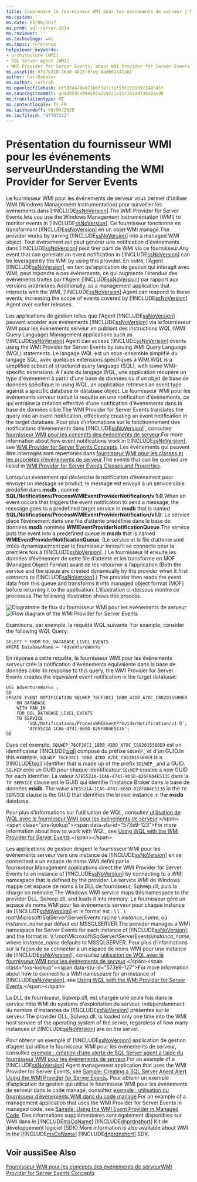 ```yaml
---
title: Comprendre le fournisseur WMI pour les événements de serveur | Microsoft Docs
ms.custom: ''
ms.date: 03/06/2017
ms.prod: sql-server-2014
ms.reviewer: ''
ms.technology: wmi
ms.topic: reference
helpviewer_keywords:
- architecture [WMI]
- SQL Server Agent [WMI]
- WMI Provider for Server Events, about WMI Provider for Server Events
ms.assetid: 8fd7bd18-76d0-4b28-8fee-8ad861441ab2
author: CarlRabeler
ms.author: carlrab
ms.openlocfilehash: ef583d479e473b6f5e71fef59f2221697248b45f
ms.sourcegitcommit: ad4d92dce894592a259721a1571b1d8736abacdb
ms.translationtype: MT
ms.contentlocale: fr-FR
ms.lasthandoff: 08/04/2020
ms.locfileid: "87707332"
---
```

# <a name="understanding-the-wmi-provider-for-server-events"></a><span data-ttu-id="573e9-102">Présentation du fournisseur WMI pour les événements serveur</span><span class="sxs-lookup"><span data-stu-id="573e9-102">Understanding the WMI Provider for Server Events</span></span>
  <span data-ttu-id="573e9-103">Le fournisseur WMI pour les événements de serveur vous permet d'utiliser WMI (Windows Management Instrumentation) pour surveiller les événements dans [!INCLUDE[ssNoVersion](../../includes/ssnoversion-md.md)].</span><span class="sxs-lookup"><span data-stu-id="573e9-103">The WMI Provider for Server Events lets you use the Windows Management Instrumentation (WMI) to monitor events in [!INCLUDE[ssNoVersion](../../includes/ssnoversion-md.md)].</span></span> <span data-ttu-id="573e9-104">Ce fournisseur fonctionne en transformant [!INCLUDE[ssNoVersion](../../includes/ssnoversion-md.md)] en un objet WMI managé.</span><span class="sxs-lookup"><span data-stu-id="573e9-104">The provider works by turning [!INCLUDE[ssNoVersion](../../includes/ssnoversion-md.md)] into a managed WMI object.</span></span> <span data-ttu-id="573e9-105">Tout événement qui peut générer une notification d'événements dans [!INCLUDE[ssNoVersion](../../includes/ssnoversion-md.md)] peut tirer parti de WMI via ce fournisseur.</span><span class="sxs-lookup"><span data-stu-id="573e9-105">Any event that can generate an event notification in [!INCLUDE[ssNoVersion](../../includes/ssnoversion-md.md)] can be leveraged by the WMI by using this provider.</span></span> <span data-ttu-id="573e9-106">En outre, l'Agent [!INCLUDE[ssNoVersion](../../includes/ssnoversion-md.md)], en tant qu'application de gestion qui interagit avec WMI, peut répondre à ces événements, ce qui augmente l'étendue des événements traités par l'Agent [!INCLUDE[ssNoVersion](../../includes/ssnoversion-md.md)] par rapport aux versions antérieures.</span><span class="sxs-lookup"><span data-stu-id="573e9-106">Additionally, as a management application that interacts with the WMI, [!INCLUDE[ssNoVersion](../../includes/ssnoversion-md.md)] Agent can respond to these events, increasing the scope of events covered by [!INCLUDE[ssNoVersion](../../includes/ssnoversion-md.md)] Agent over earlier releases.</span></span>

 <span data-ttu-id="573e9-107">Les applications de gestion telles que l'Agent [!INCLUDE[ssNoVersion](../../includes/ssnoversion-md.md)] peuvent accéder aux événements [!INCLUDE[ssNoVersion](../../includes/ssnoversion-md.md)] via le fournisseur WMI pour les événements serveur en publiant des instructions WQL (WMI Query Language).</span><span class="sxs-lookup"><span data-stu-id="573e9-107">Management applications such as [!INCLUDE[ssNoVersion](../../includes/ssnoversion-md.md)] Agent can access [!INCLUDE[ssNoVersion](../../includes/ssnoversion-md.md)] events using the WMI Provider for Server Events by issuing WMI Query Language (WQL) statements.</span></span> <span data-ttu-id="573e9-108">Le langage WQL est un sous-ensemble simplifié du langage SQL, avec quelques extensions spécifiques à WMI.</span><span class="sxs-lookup"><span data-stu-id="573e9-108">WQL is a simplified subset of structured query language (SQL), with some WMI-specific extensions.</span></span> <span data-ttu-id="573e9-109">À l'aide du langage WQL, une application récupère un type d'événement à partir d'une base de données ou d'un objet de base de données spécifique.</span><span class="sxs-lookup"><span data-stu-id="573e9-109">In using WQL, an application retrieves an event type against a specific database or database object.</span></span> <span data-ttu-id="573e9-110">Le fournisseur WMI pour les événements serveur traduit la requête en une notification d'événements, ce qui entraîne la création effective d'une notification d'événements dans la base de données cible.</span><span class="sxs-lookup"><span data-stu-id="573e9-110">The WMI Provider for Server Events translates the query into an event notification, effectively creating an event notification in the target database.</span></span> <span data-ttu-id="573e9-111">Pour plus d’informations sur le fonctionnement des notifications d’événements dans [!INCLUDE[ssNoVersion](../../includes/ssnoversion-md.md)] , consultez [fournisseur WMI pour les concepts des événements de serveur](https://technet.microsoft.com/library/ms180560.aspx).</span><span class="sxs-lookup"><span data-stu-id="573e9-111">For more information about how event notifications work in [!INCLUDE[ssNoVersion](../../includes/ssnoversion-md.md)], see [WMI Provider for Server Events Concepts](https://technet.microsoft.com/library/ms180560.aspx).</span></span> <span data-ttu-id="573e9-112">Les événements qui peuvent être interrogés sont répertoriés dans [fournisseur WMI pour les classes et les propriétés d’événements de serveur](../../relational-databases/wmi-provider-server-events/wmi-provider-for-server-events-classes-and-properties.md).</span><span class="sxs-lookup"><span data-stu-id="573e9-112">The events that can be queried are listed in [WMI Provider for Server Events Classes and Properties](../../relational-databases/wmi-provider-server-events/wmi-provider-for-server-events-classes-and-properties.md).</span></span>

 <span data-ttu-id="573e9-113">Lorsqu’un événement qui déclenche la notification d’événement pour envoyer un message se produit, le message est envoyé à un service cible prédéfini dans **msdb** , nommé **SQL/Notifications/ProcessWMIEventProviderNotification/v 1.0**.</span><span class="sxs-lookup"><span data-stu-id="573e9-113">When an event occurs that triggers the event notification to send a message, the message goes to a predefined target service in **msdb** that is named **SQL/Notifications/ProcessWMIEventProviderNotification/v1.0**.</span></span> <span data-ttu-id="573e9-114">Le service place l’événement dans une file d’attente prédéfinie dans la base de données **msdb** nommée **WMIEventProviderNotificationQueue**.</span><span class="sxs-lookup"><span data-stu-id="573e9-114">The service puts the event into a predefined queue in **msdb** that is named **WMIEventProviderNotificationQueue**.</span></span> <span data-ttu-id="573e9-115">(Le service et la file d’attente sont créés dynamiquement par le fournisseur lorsqu’il se connecte pour la première fois à [!INCLUDE[ssNoVersion](../../includes/ssnoversion-md.md)] .) Le fournisseur lit ensuite les données d’événement de cette file d’attente et les transforme en MOF (Managed Object Format) avant de les retourner à l’application.</span><span class="sxs-lookup"><span data-stu-id="573e9-115">(Both the service and the queue are created dynamically by the provider when it first connects to [!INCLUDE[ssNoVersion](../../includes/ssnoversion-md.md)].) The provider then reads the event data from this queue and transforms it into managed object format (MOF) before returning it to the application.</span></span> <span data-ttu-id="573e9-116">L'illustration ci-dessous montre ce processus.</span><span class="sxs-lookup"><span data-stu-id="573e9-116">The following illustration shows this process.</span></span>

 <span data-ttu-id="573e9-117">![Diagramme de flux du fournisseur WMI pour les événements de serveur](../../../2014/database-engine/dev-guide/media/wmi-provider-functional-spec.gif "Diagramme de flux du fournisseur WMI pour les événements de serveur")</span><span class="sxs-lookup"><span data-stu-id="573e9-117">![Flow diagram of the WMI Provider for Server Events](../../../2014/database-engine/dev-guide/media/wmi-provider-functional-spec.gif "Flow diagram of the WMI Provider for Server Events")</span></span>

 <span data-ttu-id="573e9-118">Examinons, par exemple, la requête WQL suivante :</span><span class="sxs-lookup"><span data-stu-id="573e9-118">For example, consider the following WQL Query:</span></span>

```
SELECT * FROM DDL_DATABASE_LEVEL_EVENTS
WHERE DatabaseName = 'AdventureWorks'
```

 <span data-ttu-id="573e9-119">En réponse à cette requête, le fournisseur WMI pour les événements serveur crée la notification d'événements équivalente dans la base de données cible :</span><span class="sxs-lookup"><span data-stu-id="573e9-119">In response to this query, the WMI Provider for Server Events creates the equivalent event notification in the target database:</span></span>

```
USE AdventureWorks ;
GO
CREATE EVENT NOTIFICATION SQLWEP_76CF38C1_18BB_42DD_A7DC_C8820155B0E9
    ON DATABASE
    WITH FAN_IN
    FOR DDL_DATABASE_LEVEL_EVENTS
    TO SERVICE
        'SQL/Notifications/ProcessWMIEventProviderNotification/v1.0', 
        'A7E5521A-1CA6-4741-865D-826F804E5135';
GO
```

 <span data-ttu-id="573e9-120">Dans cet exemple, `SQLWEP_76CF38C1_18BB_42DD_A7DC_C8820155B0E9` est un identificateur [!INCLUDE[tsql](../../includes/tsql-md.md)] composé du préfixe `SQLWEP_` et d'un GUID.</span><span class="sxs-lookup"><span data-stu-id="573e9-120">In this example, `SQLWEP_76CF38C1_18BB_42DD_A7DC_C8820155B0E9` is a [!INCLUDE[tsql](../../includes/tsql-md.md)] identifier that is made up of the prefix `SQLWEP_` and a GUID.</span></span> <span data-ttu-id="573e9-121">`SQLWEP` crée un GUID pour chaque identificateur.</span><span class="sxs-lookup"><span data-stu-id="573e9-121">`SQLWEP` creates a new GUID for each identifier.</span></span> <span data-ttu-id="573e9-122">La valeur `A7E5521A-1CA6-4741-865D-826F804E5135` dans la `TO SERVICE` clause est le GUID qui identifie l’instance Broker dans la base de données **msdb** .</span><span class="sxs-lookup"><span data-stu-id="573e9-122">The value `A7E5521A-1CA6-4741-865D-826F804E5135` in the `TO SERVICE` clause is the GUID that identifies the broker instance in the **msdb** database.</span></span>

 <span data-ttu-id="573e9-123">Pour plus d’informations sur l’utilisation de WQL, consultez [utilisation de WQL avec le fournisseur WMI pour les événements de serveur](https://technet.microsoft.com/library/ms180524\(v=sql.105\).aspx).</span><span class="sxs-lookup"><span data-stu-id="573e9-123">For more information about how to work with WQL, see [Using WQL with the WMI Provider for Server Events](https://technet.microsoft.com/library/ms180524\(v=sql.105\).aspx).</span></span>

 <span data-ttu-id="573e9-124">Les applications de gestion dirigent le fournisseur WMI pour les événements serveur vers une instance de [!INCLUDE[ssNoVersion](../../includes/ssnoversion-md.md)] en se connectant à un espace de noms WMI défini par le fournisseur.</span><span class="sxs-lookup"><span data-stu-id="573e9-124">Management applications direct the WMI Provider for Server Events to an instance of [!INCLUDE[ssNoVersion](../../includes/ssnoversion-md.md)] by connecting to a WMI namespace that is defined by the provider.</span></span> <span data-ttu-id="573e9-125">Le service WMI de Windows mappe cet espace de noms à la DLL de fournisseur, Sqlwep.dll, puis la charge en mémoire.</span><span class="sxs-lookup"><span data-stu-id="573e9-125">The Windows WMI service maps this namespace to the provider DLL, Sqlwep.dll, and loads it into memory.</span></span> <span data-ttu-id="573e9-126">Le fournisseur gère un espace de noms WMI pour les événements serveur pour chaque instance de [!INCLUDE[ssNoVersion](../../includes/ssnoversion-md.md)] et le format est : \\ \\ . \\ *root*\Microsoft\SqlServer\ServerEvents racine \\ *instance_name*, où *instance_name* par défaut est MSSQLSERVER.</span><span class="sxs-lookup"><span data-stu-id="573e9-126">The provider manages a WMI namespace for Server Events for each instance of [!INCLUDE[ssNoVersion](../../includes/ssnoversion-md.md)], and the format is: \\\\.\\*root*\Microsoft\SqlServer\ServerEvents\\*instance_name*, where *instance_name* defaults to MSSQLSERVER.</span></span> <span data-ttu-id="573e9-127">Pour plus d’informations sur la façon de se connecter à un espace de noms WMI pour une instance de [!INCLUDE[ssNoVersion](../../includes/ssnoversion-md.md)] , consultez [utilisation de WQL avec le fournisseur WMI pour les événements de serveur](https://technet.microsoft.com/library/ms180524\(v=sql.105\).aspx).</span><span class="sxs-lookup"><span data-stu-id="573e9-127">For more information about how to connect to a WMI namespace for an instance of [!INCLUDE[ssNoVersion](../../includes/ssnoversion-md.md)], see [Using WQL with the WMI Provider for Server Events](https://technet.microsoft.com/library/ms180524\(v=sql.105\).aspx).</span></span>

 <span data-ttu-id="573e9-128">La DLL de fournisseur, Sqlwep.dll, est chargée une seule fois dans le service hôte WMI du système d'exploitation du serveur, indépendamment du nombre d'instances de [!INCLUDE[ssNoVersion](../../includes/ssnoversion-md.md)] présentes sur le serveur.</span><span class="sxs-lookup"><span data-stu-id="573e9-128">The provider DLL, Sqlwep.dll, is loaded only one time into the WMI host service of the operating system of the server, regardless of how many instances of [!INCLUDE[ssNoVersion](../../includes/ssnoversion-md.md)] are on the server.</span></span>

 <span data-ttu-id="573e9-129">Pour obtenir un exemple d' [!INCLUDE[ssNoVersion](../../includes/ssnoversion-md.md)] application de gestion d’agent qui utilise le fournisseur WMI pour les événements de serveur, consultez [exemple : création d’une alerte de SQL Server agent à l’aide du fournisseur WMI pour les événements de serveur](https://technet.microsoft.com/library/ms186385.aspx).</span><span class="sxs-lookup"><span data-stu-id="573e9-129">For an example of a [!INCLUDE[ssNoVersion](../../includes/ssnoversion-md.md)] Agent management application that uses the WMI Provider for Server Events, see [Sample: Creating a SQL Server Agent Alert Using the WMI Provider for Server Events](https://technet.microsoft.com/library/ms186385.aspx).</span></span> <span data-ttu-id="573e9-130">Pour obtenir un exemple d’application de gestion qui utilise le fournisseur WMI pour les événements de serveur dans le code managé, consultez [exemple : utilisation du fournisseur d’événements WMI dans du code managé](https://technet.microsoft.com/library/ms179315.aspx).</span><span class="sxs-lookup"><span data-stu-id="573e9-130">For an example of a management application that uses the WMI Provider for Server Events in managed code, see [Sample: Using the WMI Event Provider in Managed Code](https://technet.microsoft.com/library/ms179315.aspx).</span></span> <span data-ttu-id="573e9-131">Des informations supplémentaires sont également disponibles sur WMI dans le [!INCLUDE[msCoName](../../includes/msconame-md.md)] [!INCLUDE[dnprdnshort](../../includes/dnprdnshort-md.md)] Kit de développement logiciel (SDK).</span><span class="sxs-lookup"><span data-stu-id="573e9-131">More information is also available about WMI in the [!INCLUDE[msCoName](../../includes/msconame-md.md)] [!INCLUDE[dnprdnshort](../../includes/dnprdnshort-md.md)] SDK.</span></span>

## <a name="see-also"></a><span data-ttu-id="573e9-132">Voir aussi</span><span class="sxs-lookup"><span data-stu-id="573e9-132">See Also</span></span>
 [<span data-ttu-id="573e9-133">Fournisseur WMI pour les concepts des événements de serveur</span><span class="sxs-lookup"><span data-stu-id="573e9-133">WMI Provider for Server Events Concepts</span></span>](https://technet.microsoft.com/library/ms180560.aspx)


